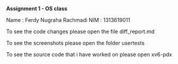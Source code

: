 **Assignment 1 - OS class**


Name : Ferdy Nugraha Rachmadi
NIM : 1313619011

To see the code changes please open the file diff_report.md

To see the screenshots please open the folder usertests

To see the source code that i have worked on please open xv6-pdx
